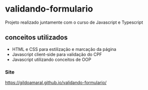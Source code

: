 # validando-formulario
Projeto realizado juntamente com o curso de Javascript e Typescript

## conceitos utilizados
* HTML e CSS para estilização e marcação da página
* Javascript client-side para validação do CPF
* Javascript utilizando conceitos de OOP

### Site
https://gildoamaral.github.io/validando-formulario/
